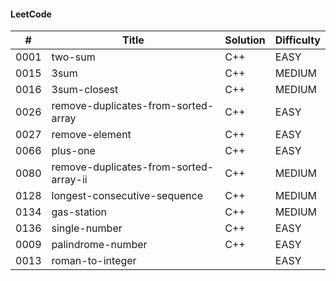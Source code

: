 #### LeetCode
| #    | Title                                  | Solution | Difficulty |
| ---- | -------------------------------------- | -------- | ---------- |
| 0001 | two-sum                                | C++      | EASY       |
| 0015 | 3sum                                   | C++      | MEDIUM     |
| 0016 | 3sum-closest                           | C++      | MEDIUM     |
| 0026 | remove-duplicates-from-sorted-array    | C++      | EASY       |
| 0027 | remove-element                         | C++      | EASY       |
| 0066 | plus-one                               | C++      | EASY       |
| 0080 | remove-duplicates-from-sorted-array-ii | C++      | MEDIUM     |
| 0128 | longest-consecutive-sequence           | C++      | MEDIUM     |
| 0134 | gas-station                            | C++      | MEDIUM     |
| 0136 | single-number                          | C++      | EASY       |
| 0009 | palindrome-number                      | C++      | EASY       |
| 0013 | roman-to-integer                       |          | EASY       |